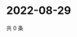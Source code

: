# 2022-08-29

共 0 条

<!-- BEGIN WEIBO -->
<!-- 最后更新时间 Mon Aug 29 2022 03:13:07 GMT+0800 (China Standard Time) -->

<!-- END WEIBO -->
